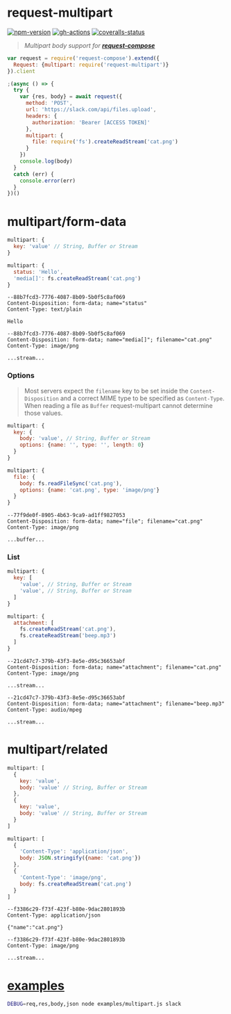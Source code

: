 
# request-multipart

[![npm-version]][npm] [![gh-actions]][github] [![coveralls-status]][coveralls]

> _Multipart body support for **[request-compose]**_

```js
var request = require('request-compose').extend({
  Request: {multipart: require('request-multipart')}
}).client

;(async () => {
  try {
    var {res, body} = await request({
      method: 'POST',
      url: 'https://slack.com/api/files.upload',
      headers: {
        authorization: 'Bearer [ACCESS TOKEN]'
      },
      multipart: {
        file: require('fs').createReadStream('cat.png')
      }
    })
    console.log(body)
  }
  catch (err) {
    console.error(err)
  }
})()
```

# multipart/form-data

```js
multipart: {
  key: 'value' // String, Buffer or Stream
}
```

```js
multipart: {
  status: 'Hello',
  'media[]': fs.createReadStream('cat.png')
}
```

```
--88b7fcd3-7776-4087-8b09-5b0f5c8af069
Content-Disposition: form-data; name="status"
Content-Type: text/plain

Hello

--88b7fcd3-7776-4087-8b09-5b0f5c8af069
Content-Disposition: form-data; name="media[]"; filename="cat.png"
Content-Type: image/png

...stream...
```

### Options

> Most servers expect the `filename` key to be set inside the `Content-Disposition` and a correct MIME type to be specified as `Content-Type`. When reading a file as `Buffer` request-multipart cannot determine those values.

```js
multipart: {
  key: {
    body: 'value', // String, Buffer or Stream
    options: {name: '', type: '', length: 0}
  }
}
```

```js
multipart: {
  file: {
    body: fs.readFileSync('cat.png'),
    options: {name: 'cat.png', type: 'image/png'}
  }
}
```

```
--77f9de0f-8905-4b63-9ca9-ad1ff9827053
Content-Disposition: form-data; name="file"; filename="cat.png"
Content-Type: image/png

...buffer...
```

### List

```js
multipart: {
  key: [
    'value', // String, Buffer or Stream
    'value', // String, Buffer or Stream
  ]
}
```

```js
multipart: {
  attachment: [
    fs.createReadStream('cat.png'),
    fs.createReadStream('beep.mp3')
  ]
}
```

```
--21cd47c7-379b-43f3-8e5e-d95c36653abf
Content-Disposition: form-data; name="attachment"; filename="cat.png"
Content-Type: image/png

...stream...

--21cd47c7-379b-43f3-8e5e-d95c36653abf
Content-Disposition: form-data; name="attachment"; filename="beep.mp3"
Content-Type: audio/mpeg

...stream...
```

# multipart/related

```js
multipart: [
  {
    key: 'value',
    body: 'value' // String, Buffer or Stream
  },
  {
    key: 'value',
    body: 'value' // String, Buffer or Stream
  }
]
```

```js
multipart: [
  {
    'Content-Type': 'application/json',
    body: JSON.stringify({name: 'cat.png'})
  },
  {
    'Content-Type': 'image/png',
    body: fs.createReadStream('cat.png')
  }
]
```

```
--f3386c29-f73f-423f-b80e-9dac2801893b
Content-Type: application/json

{"name":"cat.png"}

--f3386c29-f73f-423f-b80e-9dac2801893b
Content-Type: image/png

...stream...
```

# [examples]

```bash
DEBUG=req,res,body,json node examples/multipart.js slack
```

  [npm-version]: https://img.shields.io/npm/v/request-multipart.svg?style=flat-square (NPM Package Version)
  [gh-actions]: https://img.shields.io/github/workflow/status/simov/request-multipart/test?style=flat-square (Build Status - GitHub Actions)
  [coveralls-status]: https://img.shields.io/coveralls/simov/request-multipart.svg?style=flat-square (Test Coverage - Coveralls)

  [npm]: https://www.npmjs.com/package/request-multipart
  [github]: https://github.com/simov/request-multipart/actions
  [coveralls]: https://coveralls.io/github/simov/request-multipart

  [request-compose]: https://www.npmjs.com/package/request-compose
  [examples]: https://github.com/simov/request-multipart/blob/master/examples/multipart.js
